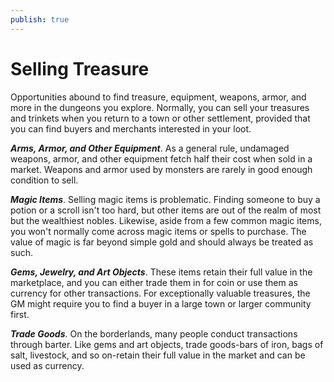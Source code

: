 ```yaml
---
publish: true
---
```

# Selling Treasure

Opportunities abound to find treasure, equipment, weapons, armor, and more in the dungeons you explore. Normally, you can sell your treasures and trinkets when you return to a town or other settlement, provided that you can find buyers and merchants interested in your loot.

***Arms, Armor, and Other Equipment***. As a general rule, undamaged weapons, armor, and other equipment fetch half their cost when sold in a market. Weapons and armor used by monsters are rarely in good enough condition to sell.

***Magic Items***. Selling magic items is problematic. Finding someone to buy a potion or a scroll isn't too hard, but other items are out of the realm of most but the wealthiest nobles. Likewise, aside from a few common magic items, you won't normally come across magic items or spells to purchase. The value of magic is far beyond simple gold and should always be treated as such.

***Gems, Jewelry, and Art Objects***. These items retain their full value in the marketplace, and you can either trade them in for coin or use them as currency for other transactions. For exceptionally valuable treasures, the GM might require you to find a buyer in a large town or larger community first.

***Trade Goods***. On the borderlands, many people conduct transactions through barter. Like gems and art objects, trade goods-bars of iron, bags of salt, livestock, and so on-retain their full value in the market and can be used as currency.